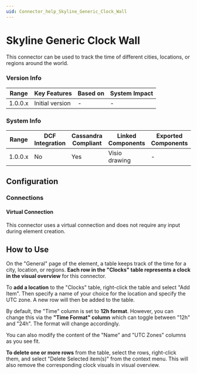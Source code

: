```yaml
---
uid: Connector_help_Skyline_Generic_Clock_Wall
---
```


# Skyline Generic Clock Wall

This connector can be used to track the time of different cities, locations, or regions around the world.

### Version Info

| Range     | Key Features     | Based on     | System Impact     |
|-----------|------------------|--------------|-------------------|
| 1.0.0.x   | Initial version  | -            | -                 |

### System Info

| Range     | DCF Integration     | Cassandra Compliant     | Linked Components     | Exported Components     |
|-----------|---------------------|-------------------------|-----------------------|-------------------------|
| 1.0.0.x   | No                  | Yes                     | Visio drawing         | -                       |

## Configuration

### Connections

#### Virtual Connection

This connector uses a virtual connection and does not require any input during element creation.

## How to Use

On the "General" page of the element, a table keeps track of the time for a city, location, or regions. **Each row in the "Clocks" table represents a clock in the visual overview** for this connector.

To **add a location** to the "Clocks" table, right-click the table and select "Add Item". Then specify a name of your choice for the location and specify the UTC zone. A new row will then be added to the table.

By default, the "Time" column is set to **12h format**. However, you can change this via the **"Time Format" column** which can toggle between "12h" and "24h". The format will change accordingly.

You can also modify the content of the "Name" and "UTC Zones" columns as you see fit.

**To delete one or more rows** from the table, select the rows, right-click them, and select "Delete Selected item(s)" from the context menu. This will also remove the corresponding clock visuals in visual overview.

